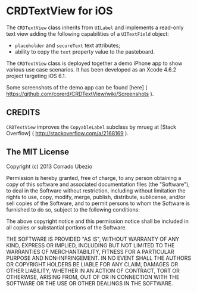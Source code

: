 CRDTextView for iOS
==================

The `CRDTextView` class inherits from `UILabel` and implements a read-only
text view adding the following capabilities of a `UITextField` object:
- `placeholder` and `secureText` text attributes;
- ability to copy the `text` property value to the pasteboard.

The `CRDTextView` class is deployed together a demo iPhone app to show
various use case scenarios. It has been developed as an Xcode 4.6.2 project
targeting iOS 6.1.

Some screenshots of the demo app can be found [here]
( https://github.com/corerd/CRDTextView/wiki/Screenshots ).



CREDITS
-------
`CRDTextView` improves the `CopyableLabel` subclass by mrueg at [Stack Overflow]
( http://stackoverflow.com/a/2168169 ).


The MIT License
---------------
Copyright (c) 2013 Corrado Ubezio

Permission is hereby granted, free of charge, to any person obtaining a copy of
this software and associated documentation files (the "Software"), to deal in
the Software without restriction, including without limitation the rights to
use, copy, modify, merge, publish, distribute, sublicense, and/or sell copies of
the Software, and to permit persons to whom the Software is furnished to do so,
subject to the following conditions:

The above copyright notice and this permission notice shall be included in all
copies or substantial portions of the Software.

THE SOFTWARE IS PROVIDED "AS IS", WITHOUT WARRANTY OF ANY KIND, EXPRESS OR
IMPLIED, INCLUDING BUT NOT LIMITED TO THE WARRANTIES OF MERCHANTABILITY, FITNESS
FOR A PARTICULAR PURPOSE AND NON-INFRINGEMENT. IN NO EVENT SHALL THE AUTHORS OR
COPYRIGHT HOLDERS BE LIABLE FOR ANY CLAIM, DAMAGES OR OTHER LIABILITY, WHETHER
IN AN ACTION OF CONTRACT, TORT OR OTHERWISE, ARISING FROM, OUT OF OR IN
CONNECTION WITH THE SOFTWARE OR THE USE OR OTHER DEALINGS IN THE SOFTWARE.
